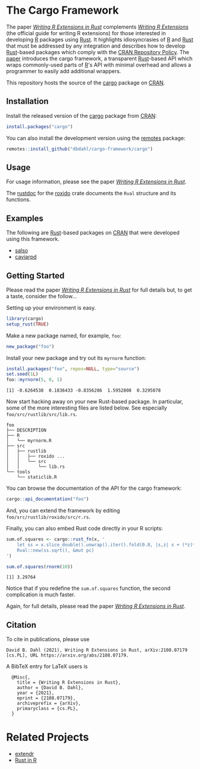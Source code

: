 # The Cargo Framework

The paper
[*Writing R Extensions in Rust*](https://raw.githubusercontent.com/dbdahl/cargo-framework/main/cargo/inst/doc/Writing_R_Extensions_in_Rust.pdf) 
complements
[*Writing R Extensions*](https://cran.r-project.org/doc/manuals/R-exts.html)
(the official guide for writing R extensions) for those interested in developing
[R](https://www.r-project.org/) packages using
[Rust](https://www.rust-lang.org/). It highlights idiosyncrasies of
[R](https://www.r-project.org/) and [Rust](https://www.rust-lang.org/) that must
be addressed by any integration and describes how to develop
[Rust](https://www.rust-lang.org/)-based packages which comply with the [CRAN
Repository Policy](https://cran.r-project.org/web/packages/policies.html).  The
[paper]( https://raw.githubusercontent.com/dbdahl/cargo-framework/main/cargo/inst/doc/Writing_R_Extensions_in_Rust.pdf) 
introduces the cargo framework, a
transparent [Rust](https://www.rust-lang.org/)-based API which wraps
commonly-used parts of [R](https://www.r-project.org/)'s API with minimal
overhead and allows a programmer to easily add additional wrappers.

This repository hosts the source of the
[cargo](https://cran.r-project.org/package=cargo) package on
[CRAN](https://cran.r-project.org/).

## Installation

Install the released version of the
[cargo](https://cran.r-project.org/package=cargo) package from
[CRAN](https://cran.r-project.org/):

```r
install.packages("cargo")
```

You can also install the development version using the
[remotes](https://cran.r-project.org/package=remotes) package:

```r
remotes::install_github("dbdahl/cargo-framework/cargo")
```

## Usage

For usage information, please see the paper
[*Writing R Extensions in Rust*]( https://raw.githubusercontent.com/dbdahl/cargo-framework/main/cargo/inst/doc/Writing_R_Extensions_in_Rust.pdf).

The [rustdoc](https://docs.rs/roxido/) for the [roxido](https://crates.io/crates/roxido) crate
documents the `Rval` structure and its functions.

## Examples

The following are [Rust](https://www.rust-lang.org/)-based packages on [CRAN](https://cran.r-project.org/)
that were developed using this framework.

+ [salso](https://cran.r-project.org/package=salso)
+ [caviarpd](https://cran.r-project.org/package=caviarpd)

## Getting Started

Please read the paper
[*Writing R Extensions in Rust*]( https://raw.githubusercontent.com/dbdahl/cargo-framework/main/cargo/inst/doc/Writing_R_Extensions_in_Rust.pdf)
for full details but, to get a taste, consider the follow...

Setting up your environment is easy.

```r
library(cargo)
setup_rust(TRUE)
```

Make a new package named, for example, `foo`:

```r
new_package("foo")
```

Install your new package and try out its `myrnorm` function:

```r
install.packages("foo", repos=NULL, type="source")
set.seed(1L)
foo::myrnorm(5, 0, 1)
```
```
[1] -0.6264538  0.1836433 -0.8356286  1.5952808  0.3295078
```

Now start hacking away on your new Rust-based package.  In particular, some of
the more interesting files are listed below.  See especially `foo/src/rustlib/src/lib.rs`.

```
foo
├── DESCRIPTION
├── R
│   └── myrnorm.R
├── src
│   ├── rustlib
│   │   ├── roxido ...
│   │   └── src
│   │       └── lib.rs
└── tools
    └── staticlib.R
```

You can browse the documentation of the API for the cargo framework:

```r
cargo::api_documentation("foo")
```

And, you can extend the framework by editing `foo/src/rustlib/roxido/src/r.rs`.

Finally, you can also embed Rust code directly in your R scripts:

```r
sum.of.squares <- cargo::rust_fn(x, '
    let ss = x.slice_double().unwrap().iter().fold(0.0, |s,z| s + (*z)*(*z));
    Rval::new(ss.sqrt(), &mut pc)
')

sum.of.squares(rnorm(10))
```
```
[1] 3.29764
```

Notice that if you redefine the `sum.of.squares` function, the second complication is much faster.

Again, for full details, please read the paper
[*Writing R Extensions in Rust*]( https://raw.githubusercontent.com/dbdahl/cargo-framework/main/cargo/inst/doc/Writing_R_Extensions_in_Rust.pdf).

## Citation

To cite in publications, please use

```
David B. Dahl (2021), Writing R Extensions in Rust, arXiv:2108.07179 [cs.PL], URL https://arxiv.org/abs/2108.07179.
```

A BibTeX entry for LaTeX users is

```
  @Misc{,
    title = {Writing R Extensions in Rust},
    author = {David B. Dahl},
    year = {2021},
    eprint = {2108.07179},
    archiveprefix = {arXiv},
    primaryclass = {cs.PL},
  }
```

# Related Projects

+ [extendr](https://github.com/extendr/extendr)
+ [Rust in R](https://github.com/r-rust)
